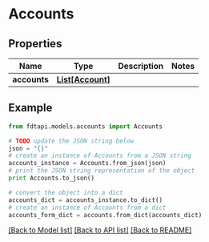 # Accounts


## Properties
Name | Type | Description | Notes
------------ | ------------- | ------------- | -------------
**accounts** | [**List[Account]**](Account.md) |  | 

## Example

```python
from fdtapi.models.accounts import Accounts

# TODO update the JSON string below
json = "{}"
# create an instance of Accounts from a JSON string
accounts_instance = Accounts.from_json(json)
# print the JSON string representation of the object
print Accounts.to_json()

# convert the object into a dict
accounts_dict = accounts_instance.to_dict()
# create an instance of Accounts from a dict
accounts_form_dict = accounts.from_dict(accounts_dict)
```
[[Back to Model list]](../README.md#documentation-for-models) [[Back to API list]](../README.md#documentation-for-api-endpoints) [[Back to README]](../README.md)


